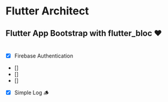 # Flutter Architect

## Flutter App Bootstrap with flutter_bloc ❤️‍

# 

- [x] Firebase Authentication 
- []
- []
- []
- [x] Simple Log 🪵
